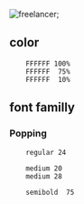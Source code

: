 ![freelancer](./MacBook%20Pro%2016_%20-%201%20(1).png);


## color 
```
    FFFFFF 100%
    FFFFFF  75%
    FFFFFF  10%
```
## font familly

### Popping
```
    regular 24
    
    medium 20
    medium 28
    
    semibold  75
```


